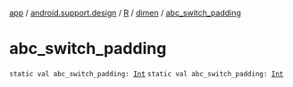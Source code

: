 [app](../../../index.md) / [android.support.design](../../index.md) / [R](../index.md) / [dimen](index.md) / [abc_switch_padding](.)

# abc_switch_padding

`static val abc_switch_padding: `[`Int`](https://kotlinlang.org/api/latest/jvm/stdlib/kotlin/-int/index.html)
`static val abc_switch_padding: `[`Int`](https://kotlinlang.org/api/latest/jvm/stdlib/kotlin/-int/index.html)